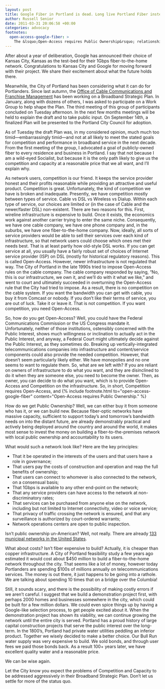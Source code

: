 ```yaml
---
layout: post
title: Google Fiber in Portland is dead. Long live Portland Fiber instead!
author: Russell Senior
date: 2011-03-31 20:06:58 +00:00
categories: advocacy
footnotes:
  open-access-google-fiber: >
    The &lsquo;Open-Access requires Public Ownership&rsquo; relationship does <em>not</em> hold true for the Google Fiber project, which is what made it so attractive. Google has explicitly stated that the network they build will be Open-Access.
---
```

After about a year of deliberation, Google has announced their choice of Kansas City, Kansas as the test-bed for their 1Gbps fiber-to-the-home network. Congratulations to Kansas City and Google for moving forward with their project. We share their excitement about what the future holds there.

Meanwhile, the City of Portland has been considering what it can do for Portlanders. Since last autumn, the [Office of Cable Communications and Franchise Management](http://www.portlandoregon.gov/revenue/57435) has been working on a Broadband Strategic Plan. In January, along with dozens of others, I was asked to participate on a Work Group to help shape the Plan. The third meeting of this group of participants concluded on Tuesday afternoon. In the next few months meetings will be held to explain the draft and to take public input. On September 14th, a finalized Plan will be presented to the Portland City Council for adoption.

As of Tuesday the draft Plan was, in my considered opinion, much much too timid—embarrassingly timid—and not at all likely to meet the stated goals for competition and performance in broadband service in the next decade. From the first meeting of the group, I advocated a goal of publicly-owned fiber to every residence and business in Portland.  I say that not because I am a wild-eyed Socialist, but because it is the only path likely to give us the competition and capacity at a reasonable price that we all want, and I’ll explain why.

As network users, competition is our friend. It keeps the service provider honest and their profits reasonable while providing an attractive and useful product. Competition is great. Unfortunately, the kind of competition we have is broken and inadequate. Presently, we have competition mostly between types of service. Cable vs DSL vs Wireless vs Dialup. Within each type of service, our choices are limited or (in the case of Cable and the newer/faster DSL) non-existent. There are two reasons for this. First, wireline infrastructure is expensive to build. Once it exists, the economics work against another carrier trying to enter the same niche. Consequently, we have one cable company, we have one phone company and, in the suburbs, we have one fiber-to-the-home company. Now, ideally, all sorts of service providers would be able to sell their services over each kind of infrastructure, so that network users could choose which ones met their needs best. That is at least partly how old-style DSL works. If you can get service at all, you usually have a fairly robust set of choices of Internet service provider (ISP) on DSL (mostly for historical regulatory reasons). This is called Open-Access. However, newer infrastructure is not regulated that way.  The City of Portland in the late 1990s tried to impose Open-Access rules on the cable company.  The cable company responded by saying, “No, this is our infrastructure, we own it, and we’ll do with it what we like,” and went to court and ultimately succeeded in overturning the Open-Access rule that the City had tried to impose.  As a result, there is no competition on the cable system. If you want the bandwidth you can get with cable, you buy it from Comcast or nobody. If you don’t like their terms of service, you are out of luck. Take it or leave it. That is not competition. If you want competition, you need Open-Access.

So, how do you get Open-Access? Well, you could have the Federal Communications Commission or the US Congress mandate it. Unfortunately, neither of those institutions, ostensibly concerned with the Public Interest, shows much willingness or inclination to actually act in the Public Interest, and anyway, a Federal Court might ultimately decide against the Public Interest, as they sometimes do. Breaking up vertically-integrated telecommunications companies into infrastructure and content/service components could also provide the needed competition. However, that doesn’t seem particularly likely either. We have monopolies and no one seems to want to regulate them. So, what are we left with? If you are reliant on owners of infrastructure to do what you want, and they are disinclined to do it when they are someone else, you need to become the owner. Then, as owner, you can decide to do what you want, which is to provide Open-Access and Competition on the infrastructure. So, in short, Competition requires Open-Access, and {% include footnote.html to="open-access-google-fiber" content="Open-Access requires Public Ownership." %}

How do we get Public Ownership? Well, we can either buy it from someone who has it, or we can build new. Because fiber-optic networks have massive capacity, sufficient to support today’s and tomorrow’s bandwidth needs on into the distant future, are already demonstrably practical and actively being deployed around the country and around the world, it makes most sense to invest the money on building a fiber-to-the-premises network with local public ownership and accountability to its users.

What would such a network look like?  Here are the key principles:

* That it be operated in the interests of the users and that users have a role in governance;
* That users pay the costs of construction and operation and reap the full benefits of ownership;
* That users can connect to whomever is also connected to the network, on a consensual basis;
* That 1Gbps is available to any other end-point on the network;
* That any service providers can have access to the network at non-discriminatory rates;
* That services can be purchased from anyone else on the network, including but not limited to Internet connectivity, video or voice service;
* That privacy of traffic crossing the network is ensured, and that any surveillance is authorized by court-ordered warrants;
* Network operations centers are open to public inspection.

Isn’t public ownership un-American? Well, not really. There are already [133 municipal networks in the United States](http://arstechnica.com/tech-policy/news/2011/03/133-us-cities-now-run-their-own-broadband-networks.ars).

What about costs? Isn’t fiber expensive to build? Actually, it is cheaper than copper infrastructure. A City of Portland feasibility study a few years ago estimated it would cost about $450 million to build a fiber-to-the-home network throughout the city. That seems like a lot of money, however today Portlanders are spending $100s of millions annually on telecommunications services. The money is out there, it just happens to be going into a rathole. We are talking about spending 10 times that on a bridge over the Columbia!

Still, it sounds scary, and there is the possibility of making costly errors if we aren’t careful. I suggest that we build a demonstration project first, with perhaps 2000 homes and businesses somewhere in the city, which could be built for a few million dollars. We could even spice things up by having a Google-like selection process, to get people excited about it. When the demonstration project has shown its viability, we can continue growing the network until the entire city is served. Portland has a proud history of large capital construction projects that serve the public interest over the long-term. In the 1800’s, Portland had private water utilities peddling an inferior product. Together we wisely decided to make a better choice. Our Bull Run water supply was very expensive to build. We sold bonds, and through user fees we paid those bonds back. As a result 100+ years later, we have excellent quality water and a reasonable price.

We can be wise again.

Let the City know you expect the problems of Competition and Capacity to be addressed aggressively in their Broadband Strategic Plan. Don’t let us settle for more of the status quo.
